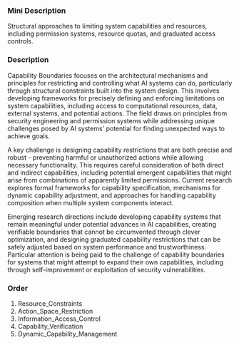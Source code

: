 ### Mini Description

Structural approaches to limiting system capabilities and resources, including permission systems, resource quotas, and graduated access controls.

### Description

Capability Boundaries focuses on the architectural mechanisms and principles for restricting and controlling what AI systems can do, particularly through structural constraints built into the system design. This involves developing frameworks for precisely defining and enforcing limitations on system capabilities, including access to computational resources, data, external systems, and potential actions. The field draws on principles from security engineering and permission systems while addressing unique challenges posed by AI systems' potential for finding unexpected ways to achieve goals.

A key challenge is designing capability restrictions that are both precise and robust - preventing harmful or unauthorized actions while allowing necessary functionality. This requires careful consideration of both direct and indirect capabilities, including potential emergent capabilities that might arise from combinations of apparently limited permissions. Current research explores formal frameworks for capability specification, mechanisms for dynamic capability adjustment, and approaches for handling capability composition when multiple system components interact.

Emerging research directions include developing capability systems that remain meaningful under potential advances in AI capabilities, creating verifiable boundaries that cannot be circumvented through clever optimization, and designing graduated capability restrictions that can be safely adjusted based on system performance and trustworthiness. Particular attention is being paid to the challenge of capability boundaries for systems that might attempt to expand their own capabilities, including through self-improvement or exploitation of security vulnerabilities.

### Order

1. Resource_Constraints
2. Action_Space_Restriction
3. Information_Access_Control
4. Capability_Verification
5. Dynamic_Capability_Management
